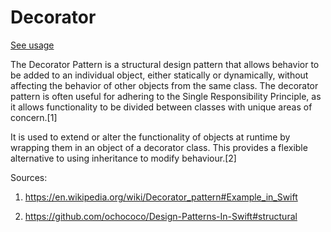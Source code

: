 # Decorator
[See usage](https://github.com/asalom/Cocoa-Design-Patterns-in-Swift/tree/master/DesignPatterns/DesignPatternsTests/Decoupling/Decorator)

The Decorator Pattern is a structural design pattern that allows behavior to be added to an individual object, either statically or dynamically, without affecting the behavior of other objects from the same class. The decorator pattern is often useful for adhering to the Single Responsibility Principle, as it allows functionality to be divided between classes with unique areas of concern.[1]

It is used to extend or alter the functionality of objects at runtime by wrapping them in an object of a decorator class. This provides a flexible alternative to using inheritance to modify behaviour.[2]

Sources:
1. https://en.wikipedia.org/wiki/Decorator_pattern#Example_in_Swift

2. https://github.com/ochococo/Design-Patterns-In-Swift#structural